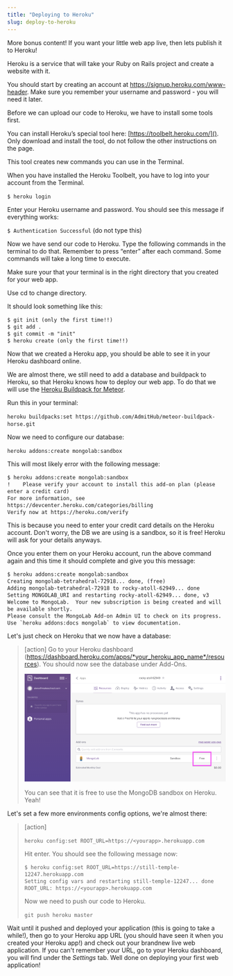 ```yaml
---
title: "Deploying to Heroku"
slug: deploy-to-heroku
---     
```


More bonus content! If you want your little web app live, then lets publish it to Heroku!

Heroku is a service that will take your Ruby on Rails project and create a website with it.

You should start by creating an account at https://signup.heroku.com/www-header. Make sure you remember your username and password - you will need it later.

Before we can upload our code to Heroku, we have to install some tools first.

You can install Heroku’s special tool here: [https://toolbelt.heroku.com/](). Only download and install the tool, do not follow the other instructions on the page.

This tool creates new commands you can use in the Terminal.

When you have installed the Heroku Toolbelt, you have to log into your account from the Terminal.

`$ heroku login`

Enter your Heroku username and password. You should see this message if everything works:

`$ Authentication Successful` (do not type this)

Now we have send our code to Heroku. Type the following commands in the terminal to do that. Remember to press “enter” after each command. Some commands will take a long time to execute.

Make sure your that your terminal is in the right directory that you created for your web app.
 
Use cd to change directory.

It should look something like this:

```
$ git init (only the first time!!)
$ git add .
$ git commit -m "init"
$ heroku create (only the first time!!)
```

Now that we created a Heroku app, you should be able to see it in your Heroku dashboard online. 

We are almost there, we still need to add a database and buildpack to Heroku, so that Heroku knows how to deploy our web app. To do that we will use the [Heroku Buildpack for Meteor](https://github.com/jordansissel/heroku-buildpack-meteor).

Run this in your terminal:

`heroku buildpacks:set https://github.com/AdmitHub/meteor-buildpack-horse.git`

Now we need to configure our database:

`heroku addons:create mongolab:sandbox` 

This will most likely error with the following message:

```
$ heroku addons:create mongolab:sandbox
!    Please verify your account to install this add-on plan (please enter a credit card) 
For more information, see https://devcenter.heroku.com/categories/billing 
Verify now at https://heroku.com/verify
```

This is because you need to enter your credit card details on the Heroku account. Don't worry, the DB we are using is a sandbox, so it is free! Heroku will ask for your details anyways.

Once you enter them on your Heroku account, run the above command again and this time it should complete and give you this message:

```
$ heroku addons:create mongolab:sandbox
Creating mongolab-tetrahedral-72918... done, (free)
Adding mongolab-tetrahedral-72918 to rocky-atoll-62949... done
Setting MONGOLAB_URI and restarting rocky-atoll-62949... done, v3
Welcome to MongoLab.  Your new subscription is being created and will be available shortly.  
Please consult the MongoLab Add-on Admin UI to check on its progress.
Use `heroku addons:docs mongolab` to view documentation.
```

Let's just check on Heroku that we now have a database:

> [action]
> Go to your Heroku dashboard (https://dashboard.heroku.com/apps/*your_heroku_app_name*/resources). You should now see the database under Add-Ons.
> 
> ![Database on Heroku](./1-database-on-heroku.png "Database on Heroku")
> 
> You can see that it is free to use the MongoDB sandbox on Heroku. Yeah!

Let's set a few more environments config options, we're almost there:

> [action]
> 
> `heroku config:set ROOT_URL=https://<yourapp>.herokuapp.com`
> 
> Hit enter. You should see the following message now:
> 
> ```
> $ heroku config:set ROOT_URL=https://still-temple-12247.herokuapp.com
> Setting config vars and restarting still-temple-12247... done
> ROOT_URL: https://<yourapp>.herokuapp.com
> ```
> 
> Now we need to push our code to Heroku.
> 
> `git push heroku master`

Wait until it pushed and deployed your application (this is going to take a while!), then go to your Heroku app URL (you should have seen it when you created your Heroku app!) and check out your brandnew live web application. If you can't remember your URL, go to your Heroku dashboard, you will find under the *Settings* tab. Well done on deploying your first web application!
